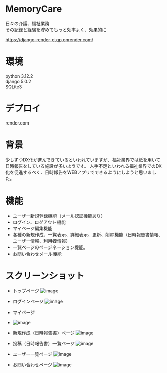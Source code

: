 # MemoryCare
日々の介護、福祉業務  
その記録と経験を貯めてもっと効率よく、効果的に
  
https://django-render-ctqp.onrender.com/
# 環境
python 3.12.2  
django 5.0.2  
SQLite3

# デプロイ
render.com

# 背景
少しずつDX化が進んできているといわれていますが、福祉業界では紙を用いて日時報告をしている施設が多いようです。
人手不足といわれる福祉業界でのDX化を促進するべく、日時報告をWEBアプリでできるようにしようと思いました。

# 機能
- ユーザー新規登録機能（メール認証機能あり）
- ログイン、ログアウト機能
- マイページ編集機能
- 各種の新規作成、一覧表示、詳細表示、更新、削除機能（日時報告書情報、ユーザー情報、利用者情報）
- 一覧ページのページネーション機能。
- お問い合わせメール機能

# スクリーンショット
- トップページ
![image](https://github.com/user-attachments/assets/a4347990-04dc-43c0-86c7-4fd92728ba68)

- ログインページ
![image](https://github.com/user-attachments/assets/d5a1df9e-8282-4887-a6a4-78d17188b124)

- マイページ
- ![image](https://github.com/user-attachments/assets/f2746c4c-8ad1-4390-8669-b65d175dce76)

- 新規作成（日時報告書）ページ
![image](https://github.com/user-attachments/assets/7ef16fa2-9fca-4b7d-a7c0-92c33c6a20b5)

  
- 投稿（日時報告書）一覧ページ
![image](https://github.com/user-attachments/assets/f7464363-e374-41c5-9910-c88fa35fb319)


- ユーザー一覧ページ
![image](https://github.com/user-attachments/assets/45ffa988-be92-41dd-a8b7-381e938c536d)


- お問い合わせページ
![image](https://github.com/user-attachments/assets/f179ea43-704d-479d-b42e-d9ab52ad11db)

